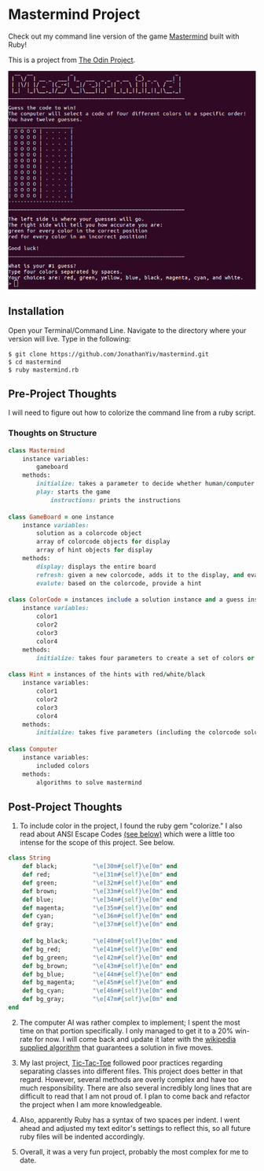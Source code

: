 # Mastermind Project

Check out my command line version of the game [Mastermind](https://en.wikipedia.org/wiki/Mastermind_(board_game)) built with Ruby!

This is a project from [The Odin Project](https://www.theodinproject.com/courses/ruby-programming/lessons/oop).

![Mastermind](/mastermind.png)

## Installation

Open your Terminal/Command Line. Navigate to the directory where your version will live. Type in the following:

```
$ git clone https://github.com/JonathanYiv/mastermind.git
$ cd mastermind
$ ruby mastermind.rb
```

## Pre-Project Thoughts

I will need to figure out how to colorize the command line from a ruby script.

### Thoughts on Structure

```ruby
class Mastermind
	instance variables:
		gameboard
	methods:
		initialize: takes a parameter to decide whether human/computer picks the code
		play: starts the game
			instructions: prints the instructions

class GameBoard = one instance
	instance variables: 
		solution as a colorcode object
		array of colorcode objects for display
		array of hint objects for display
	methods:
		display: displays the entire board
		refresh: given a new colorcode, adds it to the display, and evaluates the hints
		evalute: based on the colorcode, provide a hint

class ColorCode = instances include a solution instance and a guess instance 
	instance variables: 
		color1
		color2
		color3
		color4
	methods:
		initialize: takes four parameters to create a set of colors or defaults to a randomly selected set of color

class Hint = instances of the hints with red/white/black
	instance variables:
		color1
		color2
		color3
		color4
	methods:
		initialize: takes five parameters (including the colorcode solution) and sets its four colors accordingly

class Computer
	instance variables:
		included colors
	methods:
		algorithms to solve mastermind
```
	


## Post-Project Thoughts

1. To include color in the project, I found the ruby gem "colorize." I also read about ANSI Escape Codes [(see below)](https://en.wikipedia.org/wiki/ANSI_escape_code#Colors) which were a little too intense for the scope of this project. See below.

```ruby
class String
	def black;          "\e[30m#{self}\e[0m" end
	def red;            "\e[31m#{self}\e[0m" end
	def green;          "\e[32m#{self}\e[0m" end
	def brown;          "\e[33m#{self}\e[0m" end
	def blue;           "\e[34m#{self}\e[0m" end
	def magenta;        "\e[35m#{self}\e[0m" end
	def cyan;           "\e[36m#{self}\e[0m" end
	def gray;           "\e[37m#{self}\e[0m" end

	def bg_black;       "\e[40m#{self}\e[0m" end
	def bg_red;         "\e[41m#{self}\e[0m" end
	def bg_green;       "\e[42m#{self}\e[0m" end
	def bg_brown;       "\e[43m#{self}\e[0m" end
	def bg_blue;        "\e[44m#{self}\e[0m" end
	def bg_magenta;     "\e[45m#{self}\e[0m" end
	def bg_cyan;        "\e[46m#{self}\e[0m" end
	def bg_gray;        "\e[47m#{self}\e[0m" end
end
```

2. The computer AI was rather complex to implement; I spent the most time on that portion specifically. I only managed to get it to a 20% win-rate for now. I will come back and update it later with the [wikipedia supplied algorithm](https://en.wikipedia.org/wiki/Mastermind_(board_game)#Five-guess_algorithm) that guarantees a solution in five moves.

3. My last project, [Tic-Tac-Toe](https://github.com/JonathanYiv/tic-tac-toe) followed poor practices regarding separating classes into different files. This project does better in that regard. However, several methods are overly complex and have too much responsibility. There are also several incredibly long lines that are difficult to read that I am not proud of. I plan to come back and refactor the project when I am more knowledgeable.

4. Also, apparently Ruby has a syntax of two spaces per indent. I went ahead and adjusted my text editor's settings to reflect this, so all future ruby files will be indented accordingly.

5. Overall, it was a very fun project, probably the most complex for me to date.
